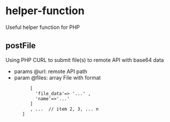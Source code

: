 # helper-function
Useful helper function for PHP

## postFile
Using PHP CURL to submit file(s) to remote API with base64 data

- params @url: remote API path
- param @files: array File with format 
    ```[ 
          [
            'file_data'=> '...' ,
            'name'=>'...'
          ]
          , ...  // item 2, 3, ... n
       ] 
   ```
